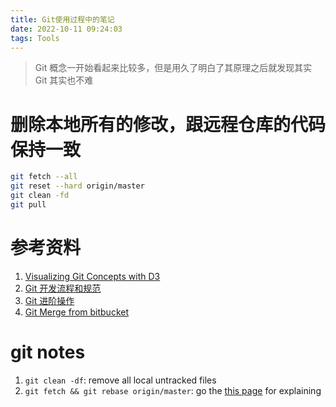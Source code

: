 ```yaml
---
title: Git使用过程中的笔记
date: 2022-10-11 09:24:03
tags: Tools
---
```


> Git 概念一开始看起来比较多，但是用久了明白了其原理之后就发现其实 Git 其实也不难

<!--more-->
# 删除本地所有的修改，跟远程仓库的代码保持一致

```bash
git fetch --all
git reset --hard origin/master
git clean -fd
git pull
```

# 参考资料

1. [Visualizing Git Concepts with D3](http://onlywei.github.io/explain-git-with-d3/)
2. [Git 开发流程和规范](https://git-man.tanghaojin.site/%E5%BC%80%E5%8F%91%E6%B5%81%E7%A8%8B%E5%92%8C%E8%A7%84%E8%8C%83.html)
3. [Git 进阶操作](https://git-man.tanghaojin.site/%E8%BF%9B%E9%98%B6%E6%93%8D%E4%BD%9C.html)
4. [Git Merge from bitbucket](https://www.atlassian.com/git/tutorials/using-branches/git-merge#:~:text=Git%20merge%20will%20combine%20multiple,used%20to%20combine%20two%20branches.)

# git notes

1. `git clean -df`: remove all local untracked files
2. `git fetch && git rebase origin/master`: go the [this page](http://onlywei.github.io/explain-git-with-d3/#fetchrebase) for explaining
